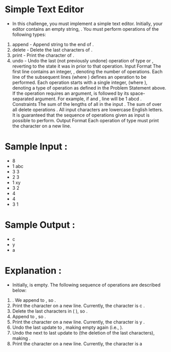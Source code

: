 # Simple Text Editor
- In this challenge, you must implement a simple text editor. Initially, your editor contains an empty string,
. You must perform operations of the following types:
1. append - Append string to the end of .
2. delete - Delete the last characters of .
3. print - Print the character of .
4. undo - Undo the last (not previously undone) operation of type or , reverting to the state it
was in prior to that operation.
Input Format
The first line contains an integer, , denoting the number of operations.
Each line of the subsequent lines (where ) defines an operation to be performed. Each
operation starts with a single integer, (where ), denoting a type of operation as defined in
the Problem Statement above. If the operation requires an argument, is followed by its space-separated
argument. For example, if and , line will be 1 abcd .
Constraints
The sum of the lengths of all in the input .
The sum of over all delete operations .
All input characters are lowercase English letters.
It is guaranteed that the sequence of operations given as input is possible to perform.
Output Format
Each operation of type must print the character on a new line.

# Sample Input :
* 8
* 1 abc
* 3 3
* 2 3
* 1 xy
* 3 2
* 4
* 4
* 3 1

# Sample Output :
* c
* y
* a

# Explanation :
- Initially, is empty. The following sequence of operations are described below:
1. . We append to , so .
2. Print the character on a new line. Currently, the character is c .
3. Delete the last characters in ( ), so .
4. Append to , so .
5. Print the character on a new line. Currently, the character is y .
6. Undo the last update to , making empty again (i.e., ).
7. Undo the next to last update to (the deletion of the last characters), making .
8. Print the character on a new line. Currently, the character is a 